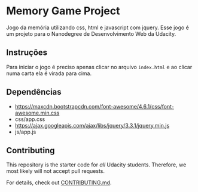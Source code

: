 # Memory Game Project


Jogo da memória utilizando css, html e javascript com jquery.
Esse jogo é um projeto  para o Nanodegree de Desenvolvimento Web da Udacity.



## Instruções

Para iniciar o jogo é preciso apenas clicar no arquivo `index.html` e ao clicar numa carta ela é virada para cima.

## Dependências

+ https://maxcdn.bootstrapcdn.com/font-awesome/4.6.1/css/font-awesome.min.css
+ css/app.css
+ https://ajax.googleapis.com/ajax/libs/jquery/3.3.1/jquery.min.js
+ js/app.js



## Contributing

This repository is the starter code for _all_ Udacity students. Therefore, we most likely will not accept pull requests.

For details, check out [CONTRIBUTING.md](CONTRIBUTING.md).
